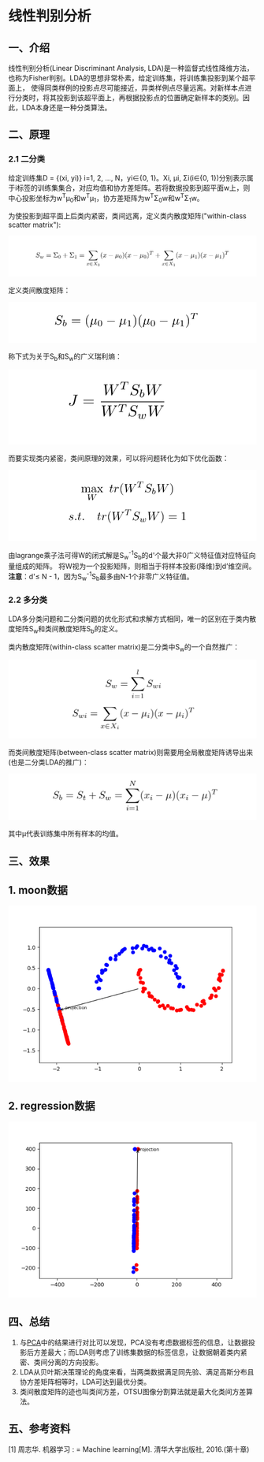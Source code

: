 # 线性判别分析
## 一、介绍
线性判别分析(Linear Discriminant Analysis, LDA)是一种监督式线性降维方法，也称为Fisher判别。LDA的思想非常朴素，给定训练集，将训练集投影到某个超平面上，
使得同类样例的投影点尽可能接近，异类样例点尽量远离。对新样本点进行分类时，将其投影到该超平面上，再根据投影点的位置确定新样本的类别。因此，LDA本身还是一种分类算法。

## 二、原理
### 2.1 二分类
给定训练集D = {(xi, yi)} i=1, 2, ..., N，yi∈{0, 1}。Xi, μi, Σi(i∈{0, 1})分别表示属于i标签的训练集集合，对应均值和协方差矩阵。若将数据投影到超平面w上，则
中心投影坐标为w<sup>T</sup>μ<sub>0</sub>和w<sup>T</sup>μ<sub>1</sub>，协方差矩阵为w<sup>T</sup>Σ<sub>0</sub>w和w<sup>T</sup>Σ<sub>1</sub>w。

为使投影到超平面上后类内紧密，类间远离，定义类内散度矩阵("within-class scatter matrix"):

![within-class-matrix](../resources/LDA/lda_within.png)

定义类间散度矩阵：

![between-class-matrix](../resources/LDA/lda_between.png)

称下式为关于S<sub>b</sub>和S<sub>w</sub>的广义瑞利熵：

![generalized-rayleigh-quotient](../resources/LDA/generalized_rayleigh_quotient.png)

而要实现类内紧密，类间原理的效果，可以将问题转化为如下优化函数：

![optimizing](../resources/LDA/optimizing.png)

由lagrange乘子法可得W的闭式解是S<sub>w</sub><sup>-1</sup>S<sub>b</sub>的d'个最大非0广义特征值对应特征向量组成的矩阵。
将W视为一个投影矩阵，则相当于将样本投影(降维)到d’维空间。**注意**：d'≤ N - 1，因为S<sub>w</sub><sup>-1</sup>S<sub>b</sub>最多由N-1个非零广义特征值。

### 2.2 多分类
LDA多分类问题和二分类问题的优化形式和求解方式相同，唯一的区别在于类内散度矩阵S<sub>w</sub>和类间散度矩阵S<sub>b</sub>的定义。

类内散度矩阵(within-class scatter matrix)是二分类中S<sub>w</sub>的一个自然推广：

![within-class](../resources/LDA/lda_within_2.png)

而类间散度矩阵(between-class scatter matrix)则需要用全局散度矩阵诱导出来(也是二分类LDA的推广)：

![between-class](../resources/LDA/lda_between_2.png)

其中μ代表训练集中所有样本的均值。

## 三、效果

## 1. moon数据

![moon](../results/LDA/moon.png)

## 2. regression数据

![regression](../results/LDA/regression.png)


## 四、总结
1. 与[PCA](PCA.md)中的结果进行对比可以发现，PCA没有考虑数据标签的信息，让数据投影后方差最大；而LDA则考虑了训练集数据的标签信息，让数据朝着类内紧密、类间分离的方向投影。
2. LDA从贝叶斯决策理论的角度来看，当两类数据满足同先验、满足高斯分布且协方差矩阵相等时，LDA可达到最优分类。
3. 类间散度矩阵的迹也叫类间方差，OTSU图像分割算法就是最大化类间方差算法。

## 五、参考资料
[1] 周志华. 机器学习 : = Machine learning[M]. 清华大学出版社, 2016.(第十章)

